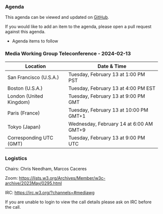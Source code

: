 ### Agenda

This agenda can be viewed and updated on [GitHub](https://github.com/w3c/media-wg/blob/main/meetings/2024-02-13-Media_Working_Group_Teleconference-agenda.md).

If you would like to add an item to the agenda, please open a pull request against this agenda.

* Agenda items to follow

### Media Working Group Teleconference - 2024-02-13

| Location | Date & Time |
| -------- | ----------- |
| San Francisco (U.S.A.) | Tuesday, February 13 at 1:00 PM PST |
| Boston (U.S.A.) | Tuesday, February 13 at 4:00 PM EST |
| London (United Kingdom) | Tuesday, February 13 at 9:00 PM GMT |
| Paris (France) | Tuesday, February 13 at 10:00 PM GMT+1 |
| Tokyo (Japan) | Wednesday, February 14 at 6:00 AM GMT+9 |
| Corresponding UTC (GMT) | Tuesday, February 13 at 9:00 PM UTC |

### Logistics

Chairs: Chris Needham, Marcos Caceres

Zoom: https://lists.w3.org/Archives/Member/w3c-archive/2023May/0295.html

IRC: https://irc.w3.org/?channels=#mediawg

If you are unable to login to view the call details please ask on IRC before the call.

